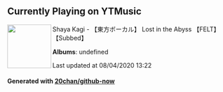 ## Currently Playing on YTMusic

[<img align="left" width="100" src="https://i.ytimg.com/vi/LLNdqKq3c5U/sddefault.jpg?sqp=-oaymwEWCJADEOEBIAQqCghqEJQEGHgg6AJIWg&rs">](https://music.youtube.com/channel/UCuKWnqGUu17b6zCj1_vU4cQ)

Shaya Kagi - 【東方ボーカル】 Lost in the Abyss 【FELT】【Subbed】

**Albums**: undefined

Last updated at 08/04/2020 13:22

#### Generated with [20chan/github-now](https://github.com/20chan/github-now)


<!--
**20chan/20chan** is a ✨ _special_ ✨ repository because its `README.md` (this file) appears on your GitHub profile.

Here are some ideas to get you started:

- 🔭 I’m currently working on ...
- 🌱 I’m currently learning ...
- 👯 I’m looking to collaborate on ...
- 🤔 I’m looking for help with ...
- 💬 Ask me about ...
- 📫 How to reach me: ...
- 😄 Pronouns: ...
- ⚡ Fun fact: ...
-->
